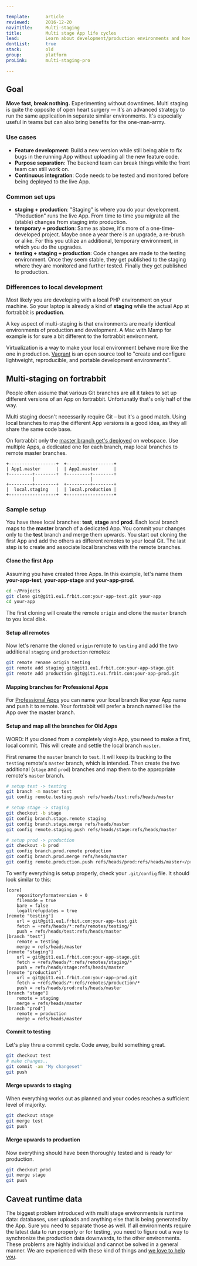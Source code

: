 ```yaml
---

template:      article
reviewed:      2016-12-20
naviTitle:     Multi-staging
title:         Multi stage App life cycles
lead:          Learn about development/production environments and how to run them on fortrabbit.
dontList:      true
stack:         old
group:         platform
proLink:       multi-staging-pro

---
```




## Goal

**Move fast, break nothing.** Experimenting without downtimes. Multi staging is quite the opposite of open heart surgery — it's an advanced strategy to run the same application in separate similar environments. It's especially useful in teams but can also bring benefits for the one-man-army.

### Use cases

* **Feature development**: Build a new version while still being able to fix bugs in the running App without uploading all the new feature code.
* **Purpose separation**: The backend team can break things while the front team can still work on.
* **Continuous integration**: Code needs to be tested and monitored before being deployed to the live App.


### Common set ups

* **staging + production**: "Staging" is where you do your development. "Production" runs the live App. From time to time you migrate all the (stable) changes from staging into production.
* **temporary + production**: Same as above, it's more of a one-time-developed project. Maybe once a year there is an upgrade, a re-brush or alike. For this you utilize an additional, temporary environment, in which you do the upgrades.
* **testing + staging + production**: Code changes are made to the testing environment. Once they seem stable, they get published to the staging where they are monitored and further tested. Finally they get published to production.

### Differences to local development

Most likely you are developing with a local PHP environment on your machine. So your laptop is already a kind of **staging** while the actual App at fortrabbit is **production**.

A key aspect of multi-staging is that environments are nearly identical environments of production and development. A Mac with Mamp for example is for sure a bit different to the fortrabbit environment.

Virtualization is a way to make your local environment behave more like the one in production. [Vagrant](https://www.vagrantup.com/) is an open source tool to "create and configure lightweight, reproducible, and portable development environments".


## Multi-staging on fortrabbit

People often assume that various Git branches are all it takes to set up different versions of an App on fortrabbit. Unfortunatly that's only half of the way.

Multi staging doesn't necessarily require Git – but it's a good match. Using local branches to map the different App versions is a good idea, as they all share the same code base.

On fortrabbit only the [master branch get's deployed](git#toc-only-the-master-branch-will-be-deployed) on webspace. Use multiple Apps, a dedicated one for each branch, map local branches to remote master branches.


```nohighlight
+------------------+  +------------------+
| App1.master      |  | App2.master      |
+---------+--------+  +---------+--------+
          |                     |
+---------+--------+  +---------+--------+
|  local.staging   |  | local.production |
+------------------+  +------------------+
```

### Sample setup

You have three local branches: **test**, **stage** and **prod**. Each local branch maps to the **master** branch of a dedicated App. You commit your changes only to the **test** branch and merge them upwards. You start out cloning the first App and add the others as different remotes to your local Git. The last step is to create and associate local branches with the remote branches.


#### Clone the first App

Assuming you have created three Apps. In this example, let's name them **your-app-test**, **your-app-stage** and **your-app-prod**.


```bash
cd ~/Projects
git clone git@git1.eu1.frbit.com:your-app-test.git your-app
cd your-app
```

The first cloning will create the remote `origin` and clone the `master` branch to you local disk.

#### Setup all remotes

Now let's rename the cloned `origin` remote to `testing` and add the two additional `staging` and `production` remotes:

```bash
git remote rename origin testing
git remote add staging git@git1.eu1.frbit.com:your-app-stage.git
git remote add production git@git1.eu1.frbit.com:your-app-prod.git
```


#### Mapping branches for Professional Apps

For [Professional Apps](app-pro) you can name your local branch like your App name and push it to remote. Your fortrabbit will prefer a branch named like the App over the master branch.

#### Setup and map all the branches for Old Apps

WORD: If you cloned from a completely virgin App, you need to make a first, local commit. This will create and settle the local branch `master`.

First rename the `master` branch to `test`. It will keep its tracking to the `testing` remote's `master` branch, which is intended. Then create the two additional (`stage` and `prod`) branches and map them to the appropriate remote's `master` branch.

```bash
# setup test -> testing
git branch -m master test
git config remote.testing.push refs/heads/test:refs/heads/master

# setup stage -> staging
git checkout -b stage
git config branch.stage.remote staging
git config branch.stage.merge refs/heads/master
git config remote.staging.push refs/heads/stage:refs/heads/master

# setup prod -> production
git checkout -b prod
git config branch.prod.remote production
git config branch.prod.merge refs/heads/master
git config remote.production.push refs/heads/prod:refs/heads/master</pre>
```

To verify everything is setup properly, check your `.git/config` file. It should look similar to this:

```
[core]
    repositoryformatversion = 0
    filemode = true
    bare = false
    logallrefupdates = true
[remote "testing"]
    url = git@git1.eu1.frbit.com:your-app-test.git
    fetch = +refs/heads/*:refs/remotes/testing/*
    push = refs/heads/test:refs/heads/master
[branch "test"]
    remote = testing
    merge = refs/heads/master
[remote "staging"]
    url = git@git1.eu1.frbit.com:your-app-stage.git
    fetch = +refs/heads/*:refs/remotes/staging/*
    push = refs/heads/stage:refs/heads/master
[remote "production"]
    url = git@git1.eu1.frbit.com:your-app-prod.git
    fetch = +refs/heads/*:refs/remotes/production/*
    push = refs/heads/prod:refs/heads/master
[branch "stage"]
    remote = staging
    merge = refs/heads/master
[branch "prod"]
    remote = production
    merge = refs/heads/master
```

#### Commit to testing

Let's play thru a commit cycle. Code away, build something great.

```bash
git checkout test
# make changes..
git commit -am 'My changeset'
git push
```

#### Merge upwards to staging

When everything works out as planned and your codes reaches a sufficient level of majority.

```bash
git checkout stage
git merge test
git push
```

#### Merge upwards to production

Now everything should have been thoroughly tested and is ready for production.

```bash
git checkout prod
git merge stage
git push
```

## Caveat runtime data

The biggest problem introduced with multi stage environments is runtime data: databases, user uploads and anything else that is being generated by the App. Sure you need to separate those as well. If all environments require the latest data to run properly or for testing, you need to figure out a way to synchronize the production data downwards, to the other environments. These problems are highly individual and cannot be solved in a general manner. We are experienced with these kind of things and [we love to help you](http://www.fortrabbit.com/contact).